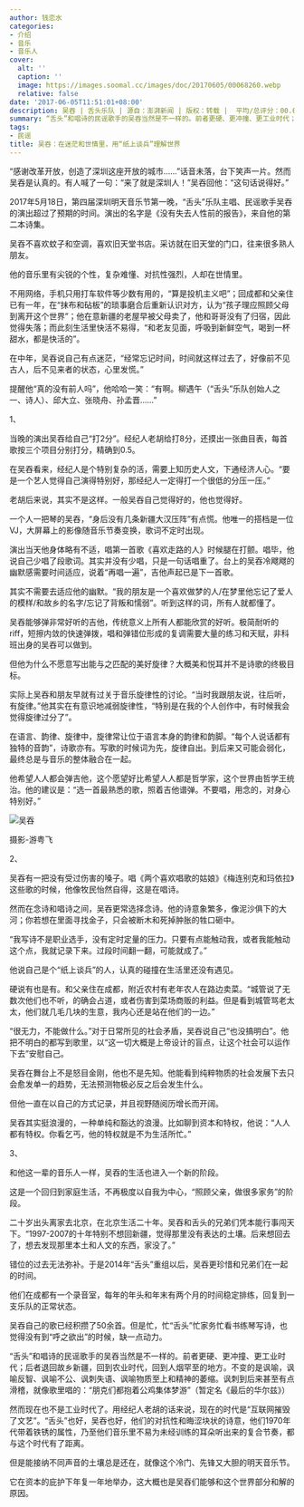 ```yaml
---
author: 钱恋水
categories:
- 介绍
- 音乐
- 音乐人
cover:
  alt: ''
  caption: ''
  image: https://images.soomal.cc/images/doc/20170605/00068260.webp
  relative: false
date: '2017-06-05T11:51:01+08:00'
description: 吴吞 | 舌头乐队 | 源自：澎湃新闻 | 版权：转载 |  平均/总评分：00.00/0
summary: “舌头”和唱诗的民谣歌手的吴吞当然是不一样的。前者更硬、更冲撞、更工业时代；后者退回故乡新疆，回到农业时代，回到人烟罕至的地方。不变的是讽喻，讽喻反智、讽喻不公、讽刺失语、讽喻物质至上和精神的萎缩……
tags:
- 民谣
title: 吴吞：在迷茫和世情里，用“纸上谈兵”理解世界
---
```


“感谢改革开放，创造了深圳这座开放的城市……”话音未落，台下笑声一片。然而吴吞是认真的。有人喊了一句：“来了就是深圳人！”吴吞回他：“这句话说得好。”

2017年5月18日，第四届深圳明天音乐节第一晚，“舌头”乐队主唱、民谣歌手吴吞的演出超过了预期的时间。演出的名字是《没有失去人性前的报告》，来自他的第二本诗集。

吴吞不喜欢蚊子和空调，喜欢旧天堂书店。采访就在旧天堂的门口，往来很多熟人朋友。

他的音乐里有尖锐的个性，复杂难懂、对抗性强烈，人却在世情里。

不用网络，手机只用打车软件等少数有用的，“算是投机主义吧”；回成都和父亲住已有一年，在“抹布和砧板”的琐事磨合后重新认识对方，认为“孩子理应照顾父母到离开这个世界”；他在意新疆的老屋早被父母卖了，他和哥哥没有了归宿，因此觉得失落；而此刻生活里快活不易得，“和老友见面，呼吸到新鲜空气，喝到一杯甜水，都是快活的”。

在中年，吴吞说自己有点迷茫，“经常忘记时间，时间就这样过去了，好像前不见古人，后不见来者的状态，心里发慌。”

提醒他“真的没有前人吗”，他哈哈一笑：“有啊。柳遇午（“舌头”乐队创始人之一、诗人）、邱大立、张晓舟、孙孟晋……”

1、

当晚的演出吴吞给自己“打2分”。经纪人老胡给打8分，还摸出一张曲目表，每首歌按三个项目分别打分，精确到0.5。

在吴吞看来，经纪人是个特别复杂的活，需要上知历史人文，下通经济人心。“要是一个艺人觉得自己演得特别好，那经纪人一定得打一个很低的分压一压。”

老胡后来说，其实不是这样。一般吴吞自己觉得好的，他也觉得好。

一个人一把琴的吴吞，“身后没有几条新疆大汉压阵”有点慌。他唯一的搭档是一位VJ，大屏幕上的影像随音乐节奏变换，歌词不定时出现。

演出当天他身体略有不适，唱第一首歌《喜欢走路的人》时候腿在打颤。唱毕，他说自己少唱了段歌词。其实并没有少唱，只是一句话唱重了。台上的吴吞冷飕飕的幽默感需要时间适应，说着“再唱一遍”，吉他声起已是下一首歌。

其实不需要去适应他的幽默。“我的朋友是一个喜欢做梦的人/在梦里他忘记了爱人的模样/和故乡的名字/忘记了背叛和懦弱”。听到这样的词，所有人就都懂了。

吴吞能够弹非常好听的吉他，传统意义上所有人都能欣赏的好听。极简耐听的riff，短擦内敛的快速弹拨，唱和弹错位形成的复调需要大量的练习和天赋，非科班出身的吴吞可以做到。

但他为什么不愿意写出能与之匹配的美好旋律？大概美和悦耳并不是诗歌的终极目标。

实际上吴吞和朋友早就有过关于音乐旋律性的讨论。“当时我跟朋友说，往后听，有旋律。”他其实在有意识地减弱旋律性，“特别是在我的个人创作中，有时候我会觉得旋律过分了”。

在语言、韵律、旋律中，旋律常让位于语言本身的韵律和韵脚。“每个人说话都有独特的音韵”，诗歌亦有。写歌的时候词为先，旋律自出。到后来又可能会弱化，最终总是与音乐的整体融合在一起。

他希望人人都会弹吉他，这个愿望好比希望人人都是哲学家，这个世界由哲学王统治。他的建议是：“选一首最熟悉的歌，照着吉他谱弹。不要唱，用念的，对身心特别好。”

![吴吞](https://images.soomal.cc/images/doc/20170605/00068260.webp)

摄影-游粤飞



2、

吴吞有一把没有受过伤害的嗓子。唱《两个喜欢唱歌的姑娘》《梅连别克和玛依拉》这些歌的时候，他像牧民怡然自得，这是在唱诗。

然而在念诗和唱诗之间，吴吞更常选择念诗。他的诗意象繁多，像泥沙俱下的大河；你若想在里面寻找金子，只会被断木和死掉肿胀的牲口砸中。

“我写诗不是职业选手，没有定时定量的压力。只要有点能触动我，或者我能触动这个点，我就记录下来。过段时间翻一翻，可能就成了。”

他说自己是个“纸上谈兵”的人，认真的碰撞在生活里还没有遇见。

硬说有也是有。和父亲住在成都，附近农村有老年农人在路边卖菜。“城管说了无数次他们也不听，的确会占道，或者伤害到菜场商贩的利益。但是看到城管骂老太太，他们就几毛几块的生意，我内心还是站在他们的一边。”

“很无力，不能做什么。”对于日常所见的社会矛盾，吴吞说自己“也没搞明白”。他把不明白的都写到歌里，以“这一切大概是上帝设计的盲点，让这个社会可以运作下去”安慰自己。

吴吞在舞台上不是怒目金刚，他也不是先知。他能看到纯粹物质的社会发展下去只会愈发单一的趋势，无法预测物极必反之后会发生什么。

但他一直在以自己的方式记录，并且视野随阅历增长而开阔。

吴吞其实挺浪漫的，一种单纯和豁达的浪漫。比如聊到资本和特权，他说：“人人都有特权。你看乞丐，他的特权就是不为生活所忙。”

3、

和他这一辈的音乐人一样，吴吞的生活也进入一个新的阶段。

这是一个回归到家庭生活，不再极度以自我为中心，“照顾父亲，做很多家务”的阶段。

二十岁出头离家去北京，在北京生活二十年。吴吞和舌头的兄弟们凭本能行事闯天下。“1997-2007的十年特别不想回新疆，觉得那里没有表达的土壤。后来想回去了，想去发现那里本土和人文的东西，家没了。”

错位的过去无法弥补。于是2014年“舌头”重组以后，吴吞更珍惜和兄弟们在一起的时间。

他们在成都有一个录音室，每年的年头和年末有两个月的时间稳定排练，回复到一支乐队的正常状态。

吴吞自己的歌已经积攒了50余首。但是忙，忙“舌头”忙家务忙看书练琴写诗，也觉得没有到“呼之欲出”的时候，缺一点动力。

“舌头”和唱诗的民谣歌手的吴吞当然是不一样的。前者更硬、更冲撞、更工业时代；后者退回故乡新疆，回到农业时代，回到人烟罕至的地方。不变的是讽喻，讽喻反智、讽喻不公、讽刺失语、讽喻物质至上和精神的萎缩。讽刺到后来甚至有点滑稽，就像歌里唱的：“朋克们都抱着公鸡集体梦游”（暂定名《最后的华尔兹》）

然而现在也不是工业时代了。用经纪人老胡的话来说，现在的时代是“互联网摧毁了文艺”。“舌头”也好，吴吞也好，他们的对抗性和晦涩块状的诗意，他们1970年代带着铁锈的属性，乃至他们音乐里不易为未经训练的耳朵听出来的复合节奏，都与这个时代有了距离。

但是能接纳不同声音的土壤总是还在，就像这个冷门、先锋又大胆的明天音乐节。

它在资本的庇护下年复一年地举办，这大概也是吴吞们能够和这个世界部分和解的原因。